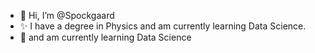 - 👋 Hi, I’m @Spockgaard
- ✨ I have a degree in Physics and am currently learning Data Science.
- 🌱 and am currently learning Data Science

